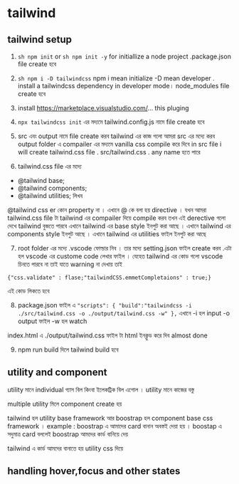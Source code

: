 # tailwind

## tailwind setup

1. `sh npm init` or `sh npm init -y`
   for initiallize a node project .package.json file create হবে

2. `sh npm i -D tailwindcss`
   npm i mean initialize -D mean developer . install a tailwindcss dependency in developer mode। node_modules file create হবে

3. install https://marketplace.visualstudio.com/... this pluging

4. `npx tailwindcss init`
   এর মদ্যমে tailwind.config.js নামে file create হবে

5. src এবং output নামে file create করব
   tailwind এর কাজ গলো আমরা src এর মদ্যে করব
   output folder এ compailer এর মদ্যমে vanilla css compile করে দিবে
   in src file i will create tailwind.css file . src/tailwind.css . any name হতে পারে

6. tailwind.css file এর মদ্যে

- @tailwind base;
- @tailwind components;
- @tailwind utilities;
  লিখব

@tailwind css er কোন property না । এখানে @ কে বলা হয় directive । যখন আমরা tailwind.css file টা tailwind এর compailer দিয়ে compile করব তখন এই derective গলো দেখে tailwind বুজতে পারবে এখানে tailwind এর base style ইনপুট করা আছে । এখানে tailwind এর components style ইনপুট আছে । এখানে tailwind এর utilities ফাইল ইনপুট করা আছে

7. root folder এর মদ্যে .vscode ফোল্ডার নিব । তার মদ্যে setting.json ফাইল create করব .এটা হল vscode এর custome code লেখার ফাইল । যেহেত tailwind এর কোড গলো vscode চিনতে পারবে না তাই যাতে warning না দেখায় তাই

`{"css.validate" : flase;"tailwindCSS.emmetCompletaions" : true;}`

এই কোড লিকতে হবে

8. package.json ফাইল এ
   `"scripts": {
"build":"tailwindcss -i ./src/tailwind.css -o ./output/tailwind.css -w"
},`
   এখানে -i হল input -o output ফাইল -w হল watch

index.html এ ./output/tailwind.css ফাইল টা html ইনক্লুড করে দিব
almost done

9. npm run build দিলে tailwind build হবে

## utility and component

utility মানে individual গ্যাস বিল কিংবা ইলেকট্রিক বিল এগোল । utility মানে কাজের বস্তু

multiple utility মিলে component create হয়

tailwind হল utility base framework আর boostrap হল component base css framework । example : boostrap এ আমাদের card বানান অবস্তই দেয়া হয় । boostap এ সদুমাত্র card বললেই boostrap আমদের কার্ড বানিয়ে দেয়

tailwind এ কার্ড আমদের বানাতে হয় utility css দিয়ে

## handling hover,focus and other states
